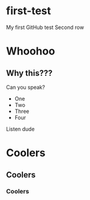 # first-test
My first GitHub test
Second row
# Whoohoo
## Why this???
Can you speak?
- One
- Two
- Three
- Four

Listen dude
# Coolers
## Coolers
### Coolers

